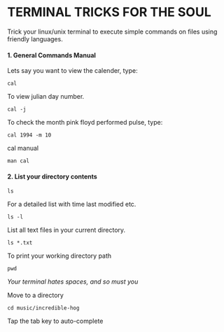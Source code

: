 # TERMINAL TRICKS FOR THE SOUL

Trick your linux/unix terminal to execute simple commands on files using friendly languages.

#### 1. General Commands Manual

Lets say you want to view the calender, type:

```
cal
```

To view julian day number.


```
cal -j
```

To check the month pink floyd performed pulse, type:
``` 
cal 1994 -m 10
```

cal manual
```
man cal
```

#### 2. List your directory contents

```
ls
```

For a detailed list with time last modified etc.
```
ls -l
```
List all text files in your current directory.
```
ls *.txt
```
To print your working directory path
```
pwd
```

*Your terminal hates spaces, and so must you*

Move to a directory
```
cd music/incredible-hog
```
Tap the tab key to auto-complete




